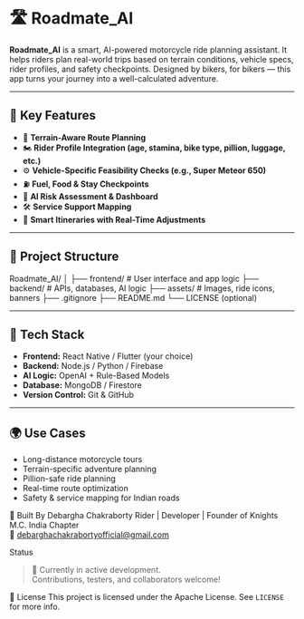 # 🛣️ Roadmate_AI

**Roadmate_AI** is a smart, AI-powered motorcycle ride planning assistant. It helps riders plan real-world trips based on terrain conditions, vehicle specs, rider profiles, and safety checkpoints. Designed by bikers, for bikers — this app turns your journey into a well-calculated adventure.

---

## 🚀 Key Features

- 🧭 **Terrain-Aware Route Planning**
- 🏍️ **Rider Profile Integration (age, stamina, bike type, pillion, luggage, etc.)**
- ⚙️ **Vehicle-Specific Feasibility Checks (e.g., Super Meteor 650)**
- ⛽ **Fuel, Food & Stay Checkpoints**
- 🧠 **AI Risk Assessment & Dashboard**
- 🛠️ **Service Support Mapping**
- 📝 **Smart Itineraries with Real-Time Adjustments**

---

## 🧩 Project Structure
Roadmate_AI/
│
├── frontend/ # User interface and app logic
├── backend/ # APIs, databases, AI logic
├── assets/ # Images, ride icons, banners
├── .gitignore
├── README.md
└── LICENSE (optional)

---

## 🧠 Tech Stack

- **Frontend:** React Native / Flutter (your choice)
- **Backend:** Node.js / Python / Firebase
- **AI Logic:** OpenAI + Rule-Based Models
- **Database:** MongoDB / Firestore
- **Version Control:** Git & GitHub

---

## 🌍 Use Cases

- Long-distance motorcycle tours
- Terrain-specific adventure planning
- Pillion-safe ride planning
- Real-time route optimization
- Safety & service mapping for Indian roads

🙌 Built By
Debargha Chakraborty
Rider | Developer | Founder of Knights M.C. India Chapter  
📧 [debarghachakrabortyofficial@gmail.com](mailto:debarghachakrabortyofficial@gmail.com)

Status
> 🚧 Currently in active development.  
Contributions, testers, and collaborators welcome!

📜 License
This project is licensed under the Apache License. See `LICENSE` for more info.
